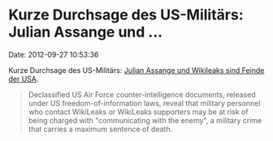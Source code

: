 Kurze Durchsage des US-Militärs: Julian Assange und \...
========================================================

Date: 2012-09-27 10:53:36

Kurze Durchsage des US-Militärs: [Julian Assange und Wikileaks sind
Feinde der
USA](http://www.smh.com.au/opinion/political-news/us-calls-assange-enemy-of-state-20120927-26m7s.html).

> Declassified US Air Force counter-intelligence documents, released
> under US freedom-of-information laws, reveal that military personnel
> who contact WikiLeaks or WikiLeaks supporters may be at risk of being
> charged with \"communicating with the enemy\", a military crime that
> carries a maximum sentence of death.
